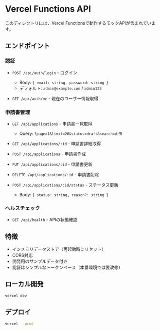 # Vercel Functions API

このディレクトリには、Vercel Functionsで動作するモックAPIが含まれています。

## エンドポイント

### 認証
- `POST /api/auth/login` - ログイン
  - Body: `{ email: string, password: string }`
  - デフォルト: `admin@example.com` / `admin123`

- `GET /api/auth/me` - 現在のユーザー情報取得

### 申請書管理
- `GET /api/applications` - 申請書一覧取得
  - Query: `?page=1&limit=20&status=draft&search=山田`

- `GET /api/applications/:id` - 申請書詳細取得

- `POST /api/applications` - 申請書作成

- `PUT /api/applications/:id` - 申請書更新

- `DELETE /api/applications/:id` - 申請書削除

- `POST /api/applications/:id/status` - ステータス更新
  - Body: `{ status: string, reason?: string }`

### ヘルスチェック
- `GET /api/health` - APIの状態確認

## 特徴

- インメモリデータストア（再起動時にリセット）
- CORS対応
- 開発用のサンプルデータ付き
- 認証はシンプルなトークンベース（本番環境では要改修）

## ローカル開発

```bash
vercel dev
```

## デプロイ

```bash
vercel --prod
```